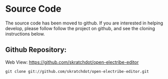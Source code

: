 # Source Code #

The source code has been moved to github.  If you are interested in helping develop, please follow follow the project on github, and see the cloning instructions below.

## Github Repository: ##

Web View: https://github.com/skratchdot/open-electribe-editor

```
git clone git://github.com/skratchdot/open-electribe-editor.git
```